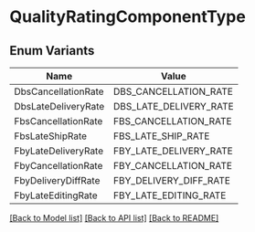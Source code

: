 # QualityRatingComponentType

## Enum Variants

| Name | Value |
|---- | -----|
| DbsCancellationRate | DBS_CANCELLATION_RATE |
| DbsLateDeliveryRate | DBS_LATE_DELIVERY_RATE |
| FbsCancellationRate | FBS_CANCELLATION_RATE |
| FbsLateShipRate | FBS_LATE_SHIP_RATE |
| FbyLateDeliveryRate | FBY_LATE_DELIVERY_RATE |
| FbyCancellationRate | FBY_CANCELLATION_RATE |
| FbyDeliveryDiffRate | FBY_DELIVERY_DIFF_RATE |
| FbyLateEditingRate | FBY_LATE_EDITING_RATE |


[[Back to Model list]](../README.md#documentation-for-models) [[Back to API list]](../README.md#documentation-for-api-endpoints) [[Back to README]](../README.md)


